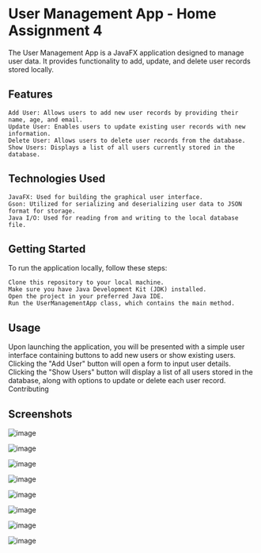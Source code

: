 # User Management App - Home Assignment 4

The User Management App is a JavaFX application designed to manage user data. It provides functionality to add, update, and delete user records stored locally.
## Features

    Add User: Allows users to add new user records by providing their name, age, and email.
    Update User: Enables users to update existing user records with new information.
    Delete User: Allows users to delete user records from the database.
    Show Users: Displays a list of all users currently stored in the database.

## Technologies Used

    JavaFX: Used for building the graphical user interface.
    Gson: Utilized for serializing and deserializing user data to JSON format for storage.
    Java I/O: Used for reading from and writing to the local database file.

## Getting Started

To run the application locally, follow these steps:

    Clone this repository to your local machine.
    Make sure you have Java Development Kit (JDK) installed.
    Open the project in your preferred Java IDE.
    Run the UserManagementApp class, which contains the main method.

## Usage

Upon launching the application, you will be presented with a simple user interface containing buttons to add new users or show existing users. Clicking the "Add User" button will open a form to input user details. Clicking the "Show Users" button will display a list of all users stored in the database, along with options to update or delete each user record.
Contributing

## Screenshots

![image](https://github.com/SoaresPT/DB_Loc_JSON/assets/9897471/e029fde7-265d-463f-a566-fadfa38b8241)

![image](https://github.com/SoaresPT/DB_Loc_JSON/assets/9897471/81268f0a-e335-4ef3-814f-5fdf1c121f95)

![image](https://github.com/SoaresPT/DB_Loc_JSON/assets/9897471/c438e3bb-addd-4c67-b205-be5faa8b3477)

![image](https://github.com/SoaresPT/DB_Loc_JSON/assets/9897471/70a7409a-a6fb-4e3e-9e44-6a2b8ef66d3b)

![image](https://github.com/SoaresPT/DB_Loc_JSON/assets/9897471/12864f1c-7a69-4204-9f4a-16bb55e30ce4)

![image](https://github.com/SoaresPT/DB_Loc_JSON/assets/9897471/c8ee1b0c-303c-4f90-b44a-0776c0ae8268)

![image](https://github.com/SoaresPT/DB_Loc_JSON/assets/9897471/55daa213-f85f-42d9-8a1b-1d180618fa01)

![image](https://github.com/SoaresPT/DB_Loc_JSON/assets/9897471/8164f4d1-f91d-439a-865a-d03c8c0b270c)


